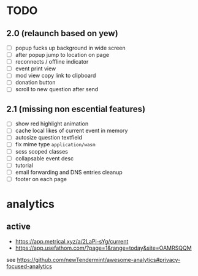# TODO

## 2.0 (relaunch based on yew)

- [ ] popup fucks up background in wide screen
- [ ] after popup jump to location on page
- [ ] reconnects / offline indicator
- [ ] event print view
- [ ] mod view copy link to clipboard
- [ ] donation button
- [ ] scroll to new question after send

## 2.1 (missing non escential features)

- [ ] show red highlight animation
- [ ] cache local likes of current event in memory
- [ ] autosize question textfield
- [ ] fix mime type `application/wasm`
- [ ] scss scoped classes
- [ ] collapsable event desc
- [ ] tutorial
- [ ] email forwarding and DNS entries cleanup
- [ ] footer on each page

# analytics

## active
* https://app.metrical.xyz/a/2LaPi-sYg/current
* https://app.usefathom.com/?page=1&range=today&site=OAMRSQQM

see https://github.com/newTendermint/awesome-analytics#privacy-focused-analytics